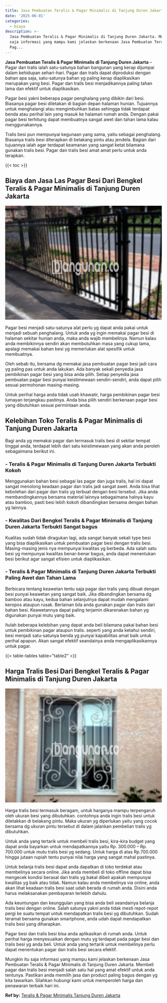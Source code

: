 ```yaml
---
title: Jasa Pembuatan Teralis & Pagar Minimalis di Tanjung Duren Jakarta
date: '2025-06-01'
categories:
  - biaya
description: >-
  Jasa Pembuatan Teralis & Pagar Minimalis di Tanjung Duren Jakarta. Mungkin itu
  saja informasi yang mampu kami jelaskan berkenaan Jasa Pembuatan Teralis &
  Pag...
---
```


**Jasa Pembuatan Teralis & Pagar Minimalis di Tanjung Duren Jakarta** – Pagar dan tralis ialah satu-satunya bahan bangunan yang kerap dijumpai dalam kehidupan sehari-hari. Pagar dan trails dapat diproduksi dengan bahan apa saja, satu-satunya bahan yg paling kerap diaplikasikan merupakan yang besi. Pagar dan trails besi menjadikannya paling tahan lama dan efektif untuk diaplikasikan.

Pagar besi yakni beberapa pagar penghalang yang dibikin dari besi. Biasanya pagar besi diletakan di bagian depan halaman hunian. Tujuannya untuk menghalangi atau mengimbuhkan batas sehingga tidak terdapat benda atau perihal lain yang masuk ke halaman rumah anda. Dengan pakai pagar besi terhitung dapat membuatnya sangat awet dan tahan lama kalau menggunakannya.

Tralis besi pun mempunyai kegunaan yang sama, yaitu sebagai penghalang. Biasanya trails besi diterapkan di belakang pintu atau jendela. Bagian dari tujuannya ialah agar terdapat keamanan yang sangat ketat bilamana gunakan tralis besi. Pagar dan tralis besi amat amat perlu untuk anda terapkan.

{{< toc >}}

## Biaya dan Jasa Las Pagar Besi Dari Bengkel Teralis & Pagar Minimalis di Tanjung Duren Jakarta

![Jasa Pembuatan Teralis & Pagar Minimalis di Tanjung Duren Jakarta](/images/pagar-minimalis-murah-53.png)

Pagar besi menjadi satu-satunya alat perlu yg dapat anda pakai untuk menjadi sebuah penghalang. Untuk anda yg ingin memakai pagar besi di halaman sekitar hunian anda, maka anda wajib membelinya. Namun kalau anda membikinnya sendiri akan membutuhkan masa yang cukup lama, apalagi memakai bahan besi yg memerlukan alat spesifik untuk membuatnya.

Oleh sebab itu, bersama dg memakai jasa pembuatan pagar besi jadi cara yg paling pas untuk anda lakukan. Ada banyak sekali penyedia jasa pembikinan pagar besi yang bisa anda pilih. Setiap penyedia jasa pembuatan pagar besi punyai keistimewaan sendiri-sendiri, anda dapat pilih sesuai permohonan masing-masing.

Untuk perihal harga anda tidak usah khawatir, harga pembikinan pagar besi lumayan terjangkau pastinya. Anda bisa pilih sendiri berkenaan pagar besi yang dibutuhkan sesuai permintaan anda.

## Kelebihan Toko Teralis & Pagar Minimalis di Tanjung Duren Jakarta

Bagi anda yg memakai pagar dan termasuk tralis besi di sekitar tempat tinggal anda, terdapat lebih dari satu keistimewaan yang akan anda peroleh sebagaimana berikut ini.

### \- Teralis & Pagar Minimalis di Tanjung Duren Jakarta Terbukti Kokoh

Menggunakan bahan besi sebagai las pagar dan juga tralis, hal ini dapat sangat menolong keadaan pagar dan tralis jadi sangat awet. Anda bisa lihat kebolehan dari pagar dan tralis yg terbuat dengan besi tersebut. Jika anda membandingkannya bersama material lainnya sebagaimana halnya kayu atau bamboo, pasti besi lebih kokoh dibandingkan bersama dengan bahan yg lainnya.

### \- Kwalitas Dari Bengkel Teralis & Pagar Minimalis di Tanjung Duren Jakarta Terbukti Sangat bagus

Kualitas sudah tidak diragukan lagi, ada sangat banyak sekali type besi yang bisa diaplikasikan untuk pembuatan pagar besi dengan tralis besi. Masing-masing jenis nya mempunyai kwalitas yg berbeda. Ada salah satu besi yg mempunyai kwalitas benar-benar bagus, anda dapat menentukan besi berikut agar sangat efisien untuk diaplikasikan.

### \- Teralis & Pagar Minimalis di Tanjung Duren Jakarta Terbukti Paling Awet dan Tahan Lama

Berbicara tentang keawetan tentu saja pagar dan tralis yang dibuat dengan besi punyai keawetan yang sangat baik. Jika dibandingkan bersama dg bamboo atau kayu, kedua bahan selanjutnya dapat mudah mengalami keropos ataupun rusak. Berlainan bila anda gunakan pagar dan tralis dari bahan besi. Keawetannya dapat paling terjamin dikarenakan bahan yg digunakan punyai mutu yang baik.

Itulah beberapa kelebihan yang dapat anda beli bilamana pakai bahan besi untuk pembikinan pagar ataupun tralis. seperti yang anda ketahui sendiri, besi menjadi satu-satunya benda yg punyai kapabilitas amat baik untuk perihal apapun. Akan sangat efektif seandainya anda mengaplikasikannya untuk pagar.

{{< table-tables table="table2" >}}

## Harga Tralis Besi Dari Bengkel Teralis & Pagar Minimalis di Tanjung Duren Jakarta

![Jasa Pembuatan Teralis & Pagar Minimalis di Tanjung Duren Jakarta](/images/teralis-minimalis-murah-32.png)

Harga tralis besi termasuk beragam, untuk harganya mampu terpengaruh oleh ukuran besi yang dibutuhkan. contohnya anda ingin tralis besi untuk diletakkan di belakang pintu. Maka ukuran yg diperlukan yaitu yang cocok bersama dg ukuran pintu tersebut di dalam jalankan pembelian tralis yg dibutuhkan.

Untuk anda yang tertarik untuk membeli tralis besi, kira-kira budget yang dapat anda bayarkan untuk mendapatkannya yaitu Rp. 300.000 – Rp. 700.000 untuk mutu tralis besi yg sedang. Untuk harga di atas Rp.700.000 hingga jutaan rupiah tentu punyai nilai harga yang sangat mahal pastinya.

Untuk belanja tralis besi dapat anda dapatkan di toko terdekat atau membelinya secara online. Jika anda membeli di toko offline dapat bisa mengecek kondisi berasal dari tralis yg bakal dibeli apakah mempunyai kwalitas yg baik atau tidak. Namun kalau anda membelinya via online, anda akan lihat keadaan tralis besi saat udah berada di rumah anda. Disini anda harus melaksanakan pembayaran terlebih dahulu.

Ada keuntungan dan keunggulan yang bisa anda beli seandainya belanja tralis besi dengan online. Salah satunya yakni anda tidak mesti repot-repot pergi ke suatu tempat untuk mendapatkan tralis besi yg dibutuhkan. Sudah teramat bersama gunakan smartphone, anda udah dapat mendapatkan tralis besi yang diharapkan.

Pagar besi dan tralis besi bisa anda aplikasikan di rumah anda. Untuk perihal harga menyesuaikan dengan mutu yg terdapat pada pagar besi dan tralis besi yg anda beli. Untuk anda yang tertarik untuk membelinya perlu dapat menentukan pagar dan tralis besi secara efektif.

Mungkin itu saja informasi yang mampu kami jelaskan berkenaan Jasa Pembuatan Teralis & Pagar Minimalis di Tanjung Duren Jakarta. Membeli pagar dan tralis besi menjadi salah satu hal yang amat efektif untuk anda tentunya. Pastikan anda memilih jasa dan product paling bagus dengan yg kita tawarkan. Silahkan hubungi kami untuk memperoleh harga dan penawaran terbaik hari ini.

**Ref by:** [Teralis & Pagar Minimalis Tanjung Duren Jakarta](https://id.wikipedia.org/wiki/Teralis)

